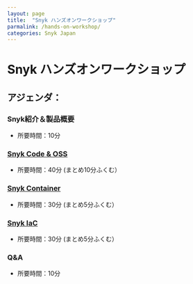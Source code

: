 ```yaml
---
layout: page
title:  "Snyk ハンズオンワークショップ"
parmalink: /hands-on-workshop/
categories: Snyk Japan
---
```


# Snyk ハンズオンワークショップ

## アジェンダ：

### Snyk紹介＆製品概要
* 所要時間：10分

### [Snyk Code & OSS](https://github.com/snyk-japan/snyk-sca-sast-workshop)
* 所要時間：40分 (まとめ10分ふくむ）

### [Snyk Container](https://github.com/snyk-japan/snyk-container-workshop)
* 所要時間：30分 (まとめ5分ふくむ）

### [Snyk IaC](https://github.com/snyk-japan/snyk-iac-workshop)
* 所要時間：30分 (まとめ5分ふくむ）

### Q&A
* 所要時間：10分
